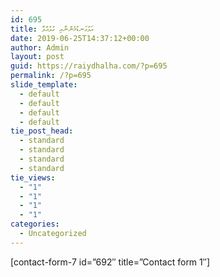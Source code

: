 ```yaml
---
id: 695
title: އަޅުގަނޑުމެންނާއި ގުޅުއްވާ
date: 2019-06-25T14:37:12+00:00
author: Admin
layout: post
guid: https://raiydhalha.com/?p=695
permalink: /?p=695
slide_template:
  - default
  - default
  - default
  - default
tie_post_head:
  - standard
  - standard
  - standard
  - standard
tie_views:
  - "1"
  - "1"
  - "1"
  - "1"
categories:
  - Uncategorized
---
```

[contact-form-7 id=&#8221;692&#8243; title=&#8221;Contact form 1&#8243;]